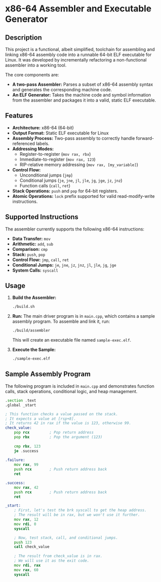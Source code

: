 # x86-64 Assembler and Executable Generator

## Description

This project is a functional, albeit simplified, toolchain for assembling and linking x86-64 assembly code into a runnable 64-bit ELF executable for Linux. It was developed by incrementally refactoring a non-functional assembler into a working tool.

The core components are:
- **A two-pass Assembler:** Parses a subset of x86-64 assembly syntax and generates the corresponding machine code.
- **An ELF Generator:** Takes the machine code and symbol information from the assembler and packages it into a valid, static ELF executable.

## Features

- **Architecture:** x86-64 (64-bit)
- **Output Format:** Static ELF executable for Linux
- **Assembly Process:** Two-pass assembly to correctly handle forward-referenced labels.
- **Addressing Modes:**
    - Register-to-register (`mov rax, rbx`)
    - Immediate-to-register (`mov rax, 123`)
    - RIP-relative memory addressing (`mov rax, [my_variable]`)
- **Control Flow:**
    - Unconditional jumps (`jmp`)
    - Conditional jumps (`je`, `jne`, `jl`, `jle`, `jg`, `jge`, `jz`, `jnz`)
    - Function calls (`call`, `ret`)
- **Stack Operations:** `push` and `pop` for 64-bit registers.
- **Atomic Operations:** `lock` prefix supported for valid read-modify-write instructions.

## Supported Instructions

The assembler currently supports the following x86-64 instructions:

- **Data Transfer:** `mov`
- **Arithmetic:** `add`, `sub`
- **Comparison:** `cmp`
- **Stack:** `push`, `pop`
- **Control Flow:** `jmp`, `call`, `ret`
- **Conditional Jumps:** `je`, `jne`, `jz`, `jnz`, `jl`, `jle`, `jg`, `jge`
- **System Calls:** `syscall`

## Usage

1.  **Build the Assembler:**
    ```sh
    ./build.sh
    ```
2.  **Run:**
    The main driver program is in `main.cpp`, which contains a sample assembly program. To assemble and link it, run:
    ```sh
    ./build/assembler
    ```
    This will create an executable file named `sample-exec.elf`.

3.  **Execute the Sample:**
    ```sh
    ./sample-exec.elf
    ```

## Sample Assembly Program

The following program is included in `main.cpp` and demonstrates function calls, stack operations, conditional logic, and heap management.

```asm
.section .text
.global _start

; This function checks a value passed on the stack.
; It expects a value at [rsp+8].
; It returns 42 in rax if the value is 123, otherwise 99.
check_value:
    pop rcx         ; Pop return address
    pop rbx         ; Pop the argument (123)
    
    cmp rbx, 123
    je .success
    
.failure:
    mov rax, 99
    push rcx        ; Push return address back
    ret

.success:
    mov rax, 42
    push rcx        ; Push return address back
    ret

_start:
    ; First, let's test the brk syscall to get the heap address.
    ; The result will be in rax, but we won't use it further.
    mov rax, 12
    mov rdi, 0
    syscall

    ; Now, test stack, call, and conditional jumps.
    push 123
    call check_value
    
    ; The result from check_value is in rax.
    ; We will use it as the exit code.
    mov rdi, rax
    mov rax, 60
    syscall
```
